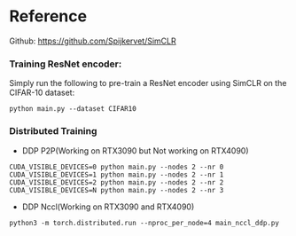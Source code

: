 # Reference
Github: https://github.com/Spijkervet/SimCLR

### Training ResNet encoder:
Simply run the following to pre-train a ResNet encoder using SimCLR on the CIFAR-10 dataset:
```
python main.py --dataset CIFAR10
```

### Distributed Training
- DDP P2P(Working on RTX3090 but Not working on RTX4090)
```
CUDA_VISIBLE_DEVICES=0 python main.py --nodes 2 --nr 0
CUDA_VISIBLE_DEVICES=1 python main.py --nodes 2 --nr 1
CUDA_VISIBLE_DEVICES=2 python main.py --nodes 2 --nr 2
CUDA_VISIBLE_DEVICES=N python main.py --nodes 2 --nr 3
```
- DDP Nccl(Working on RTX3090 and RTX4090)
```
python3 -m torch.distributed.run --nproc_per_node=4 main_nccl_ddp.py
```
